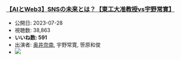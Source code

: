 ### [【AIとWeb3】SNSの未来とは？【東工大准教授vs宇野常寛】](https://www.youtube.com/watch?v=7UxmBMhI_O4)
-   公開日: 2023-07-28
-   視聴数: 38,863
-   **いいね数: 591**
-   出演者: [奥井奈南](/rehacq_fan/people/奥井奈南 "wikilink"), 宇野常寛, 笹原和俊
- [![](https://img.youtube.com/vi/7UxmBMhI_O4/hqdefault.jpg)](https://www.youtube.com/watch?v=7UxmBMhI_O4)
